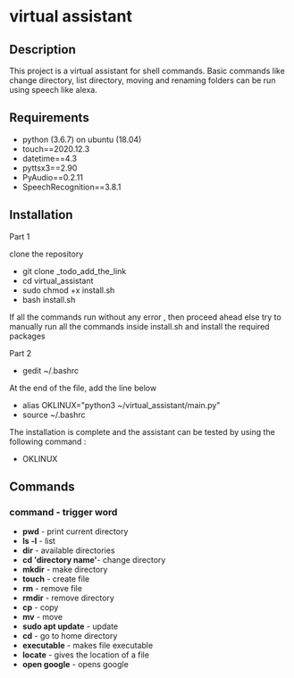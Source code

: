 # virtual assistant

## Description
This project is a virtual assistant for shell commands. Basic commands like change directory, list directory, moving and renaming folders can be run using speech like alexa. 

## Requirements

- python (3.6.7) on ubuntu (18.04)
- touch==2020.12.3
- datetime==4.3
- pyttsx3==2.90
- PyAudio==0.2.11
- SpeechRecognition==3.8.1

## Installation
Part 1

clone the repository
- git clone _todo_add_the_link
- cd virtual_assistant
- sudo chmod +x install.sh
- bash install.sh 

If all the commands run without any error , then proceed ahead else try to manually run all the commands inside install.sh and install the required packages

Part 2
- gedit ~/.bashrc

At the end of the file, add the line below
- alias OKLINUX="python3 ~/virtual_assistant/main.py"
- source ~/.bashrc

The installation is complete and the assistant can be tested by using the following command : 

- OKLINUX


## Commands
### command - trigger word 

- **pwd** - print current directory 
- **ls -l** - list 
- **dir** - available directories 
- **cd 'directory name'**- change directory 
- **mkdir** - make directory 
- **touch** - create file 
- **rm** - remove file 
- **rmdir** - remove directory 
- **cp** - copy 
- **mv** - move 
- **sudo apt update** - update 
- **cd** - go to home directory 
- **executable** - makes file executable
- **locate** - gives the location of a file
- **open google** - opens google


 


